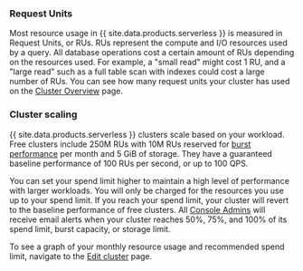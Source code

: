 ### Request Units

Most resource usage in {{ site.data.products.serverless }} is measured in Request Units, or RUs. RUs represent the compute and I/O resources used by a query. All database operations cost a certain amount of RUs depending on the resources used. For example, a "small read" might cost 1 RU, and a "large read" such as a full table scan with indexes could cost a large number of RUs. You can see how many request units your cluster has used on the [Cluster Overview](#view-cluster-overview) page.

### Cluster scaling

{{ site.data.products.serverless }} clusters scale based on your workload. Free clusters include 250M RUs with 10M RUs reserved for [burst performance](architecture.html#concepts) per month and 5 GiB of storage. They have a guaranteed baseline performance of 100 RUs per second, or up to 100 QPS.

You can set your spend limit higher to maintain a high level of performance with larger workloads. You will only be charged for the resources you use up to your spend limit. If you reach your spend limit, your cluster will revert to the baseline performance of free clusters. All [Console Admins](console-access-management.html#console-admin) will receive email alerts when your cluster reaches 50%, 75%, and 100% of its spend limit, burst capacity, or storage limit.

To see a graph of your monthly resource usage and recommended spend limit, navigate to the [Edit cluster](serverless-cluster-management.html#edit-your-spend-limit) page.